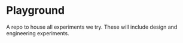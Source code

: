 # Playground
A repo to house all experiments we try. These will include design and engineering experiments.
